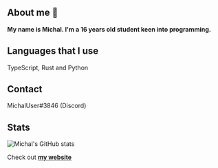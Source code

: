 ## About me 👋

**My name is Michal. I'm a 16 years old student keen into programming.**

## Languages that I use
TypeScript, Rust and Python

## Contact
MichalUser#3846 (Discord)

## Stats
![Michal's GitHub stats](https://github-readme-stats.vercel.app/api?username=MichalUSER&show_icons=true&theme=tokionight)

Check out **[my website](https://michaluser.github.io)**
